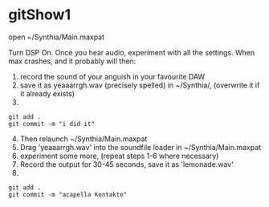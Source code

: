# gitShow1
open ~/Synthia/Main.maxpat

Turn DSP On. Once you hear audio, experiment with all the settings. When max crashes, and it probably will then:
1. record the sound of your anguish in your favourite DAW
2. save it as yeaaarrgh.wav (precisely spelled) in ~/Synthia/, (overwrite it if it already exists)
3. 
```shell
git add .
git commit -m "i did it"
```

4. Then relaunch ~/Synthia/Main.maxpat
5. Drag 'yeaaarrgh.wav' into the soundfile loader in ~/Synthia/Main.maxpat
6. experiment some more, (repeat steps 1-6 where necessary)
7. Record the output for 30-45 seconds, save it as 'lemonade.wav'
8. 
```shell
git add .
git commit -m "acapella Kontakte"
```


